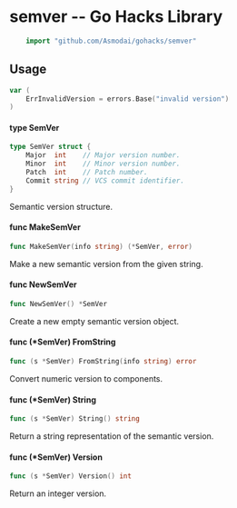 <!-- -*- Mode: gfm; auto-fill: t; fill-column: 78; -*- -->

# semver -- Go Hacks Library

```go
    import "github.com/Asmodai/gohacks/semver"
```

## Usage

```go
var (
	ErrInvalidVersion = errors.Base("invalid version")
)
```

#### type SemVer

```go
type SemVer struct {
	Major  int    // Major version number.
	Minor  int    // Minor version number.
	Patch  int    // Patch number.
	Commit string // VCS commit identifier.
}
```

Semantic version structure.

#### func  MakeSemVer

```go
func MakeSemVer(info string) (*SemVer, error)
```
Make a new semantic version from the given string.

#### func  NewSemVer

```go
func NewSemVer() *SemVer
```
Create a new empty semantic version object.

#### func (*SemVer) FromString

```go
func (s *SemVer) FromString(info string) error
```
Convert numeric version to components.

#### func (*SemVer) String

```go
func (s *SemVer) String() string
```
Return a string representation of the semantic version.

#### func (*SemVer) Version

```go
func (s *SemVer) Version() int
```
Return an integer version.
